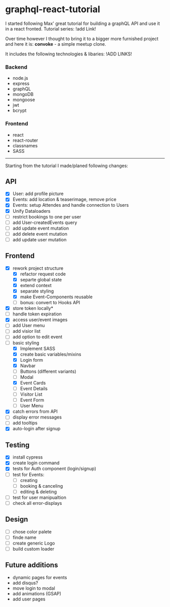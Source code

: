 # graphql-react-tutorial

I started following Max' great tutorial for building a graphQL API and use it in a react fronted. Tutorial series: !add Link!


Over time however I thought to bring it to a bigger more furnished project and here it is: **convoke** - a simple meetup clone.

It includes the following technologies & libaries:
!ADD LINKS!
### Backend
- node.js
- express
- graphQL
- mongoDB
- mongoose
- jwt
- bcrypt

### Frontend
- react
- react-router
- classnames
- SASS

---
Starting from the tutorial I made/planed following changes:

## API

- [x] User: add profile picture
- [x] Events: add location & teaserimage, remove price
- [x] Events: setup Attendes and handle connection to Users
- [x] Unify Dataloaders
- [ ] restrict bookings to one per user
- [ ] add User-createdEvents query
- [ ] add update event mutation
- [ ] add delete event mutation
- [ ] add update user mutation

## Frontend

- [x] rework project structure
    - [x] refactor request code
    - [x] separte global state
    - [x] extend context
    - [x] separate styling
    - [x] make Event-Components reusable
    - [ ] bonus: convert to Hooks API
- [x] store token locally*
- [ ] handle token expiration
- [x] access user/event images
- [ ] add User menu
- [ ] add visior list
- [ ] add option to edit event
- [ ] basic styling
    - [x] Implement SASS
    - [x] create basic variables/mixins
    - [x] Login form
    - [x] Navbar
    - [ ] Buttons (different variants)
    - [ ] Modal
    - [x] Event Cards
    - [ ] Event Details
    - [ ] Visitor List
    - [ ] Event Form
    - [ ] User Menu
- [x] catch errors from API
- [ ] display error messages
- [ ] add tooltips
- [x] auto-login after signup

## Testing
- [x] install cypress
- [x] create login command
- [x] tests for Auth component (login/signup)
- [ ] test for Events:
    - [ ] creating
    - [ ] booking & canceling
    - [ ] editing & deleting
- [ ] test for user manipualtion
- [ ] check all error-displays

## Design
- [ ] chose color palete
- [ ] finde name
- [ ] create generic Logo
- [ ] build custom loader

## Future additions
- dynamic pages for events
- add disqus?
- move login to modal
- add animations (GSAP)
- add user pages 
